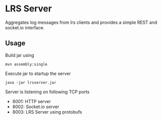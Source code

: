 LRS Server
==========

Aggregates log messages from lrs clients and provides a simple REST and socket.io interface.

Usage
-----
Build jar using

    mvn assembly:single

Execute jar to startup the server

    java -jar lrsserver.jar

Server is listening on following TCP ports

* 8001: HTTP server
* 8002: Socket.io server
* 8003: LRS Server using protobufs
